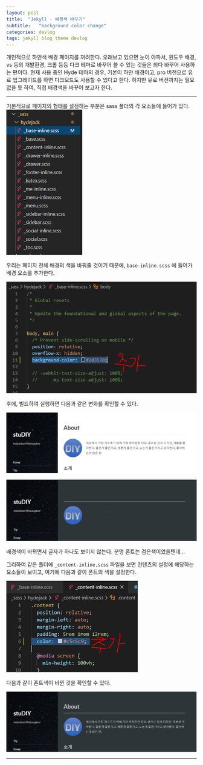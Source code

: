 ```yaml
---
layout: post
title:  "Jekyll - 배경색 바꾸기"
subtitle:   "background color change"
categories: devlog
tags: jekyll blog theme devlog
---
```


개인적으로 하얀색 배경 페이지를 꺼려한다. 오래보고 있으면 눈이 아파서, 윈도우 배경, vs 등의 개발환경, 크롬 등등 다크 테마로 바꾸어 쓸 수 있는 것들은 죄다 바꾸어 사용하는 편이다. 현재 사용 중인 Hyde 테마의 경우, 기본이 하얀 배경이고, pro 버전으로 유료 업그레이드를 하면 다크모드도 사용할 수 있다고 한다. 하지만 유료 버전까지는 필요 없을 듯 하여, 직접 배경색을 바꾸어 보고자 한다.

---

기본적으로 페이지의 형태를 설정하는 부분은 sass 폴더의 각 요소들에 들어가 있다. 
![](/assets/img/docs/2020-01-30/2020-01-30-jekyll-ssas-tree.PNG)

우리는 페이지 전체 배경의 색을 바꿔줄 것이기 때문에, `base-inline.scss` 에 들어가 배경 요소를 추가한다.

![](/assets/img/docs/2020-01-30/2020-01-30-jekyll-ssas-bg-add.PNG)

후에, 빌드하여 실행하면 다음과 같은 변화를 확인할 수 있다.

![배경색 추가 전](/assets/img/docs/2020-01-30/2020-01-30-jekyll-ssas-bg-before-change.PNG)


![배경색 추가 후](/assets/img/docs/2020-01-30/2020-01-30-jekyll-ssas-bg-after-change.PNG)

배경색이 바뀌면서 글자가 하나도 보이지 않는다. 분명 폰트는 검은색이었을텐데... 

그리하여 같은 폴더에 `_content-inline.scss` 파일을 보면 컨텐츠의 설정에 해당하는 요소들이 보이고, 여기에 다음과 같이 폰트의 색을 설정한다.

![](/assets/img/docs/2020-01-30/2020-01-30-jekyll-ssas-font-color-add.PNG)

다음과 같이 폰트색이 바뀐 것을 확인할 수 있다.

![폰트색 추가 후](/assets/img/docs/2020-01-30/2020-01-30-jekyll-ssas-font-color-after-change.PNG)


---

